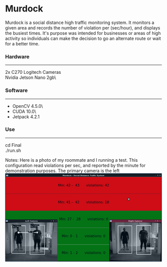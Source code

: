 # Murdock

Murdock is a social distance high traffic monitoring system. It monitors a given area and records the number of violation per (sec/hour), and displays the busiest times. It's purpose was intended for businesses or areas of high activity so individuals can make the decision to go an alternate route or wait for a better time.


### Hardware 
---
  2x C270 Logitech Cameras\
  Nvidia Jetson Nano 2gb\

### Software
---
  - OpenCV 4.5.0\
  - CUDA 10.0\
  - Jetpack 4.2.1


### Use

---  

  cd Final\
  ./run.sh

  Notes:
  Here is a photo of my roommate and I running a test. This configuration read violations per sec, and reported by the minute for demonstration purposes.
  The primary camera is the left \
  ![alt text](https://github.com/MarcoYbanez/Murdock/blob/main/Murdock_demo.png?raw=true)

